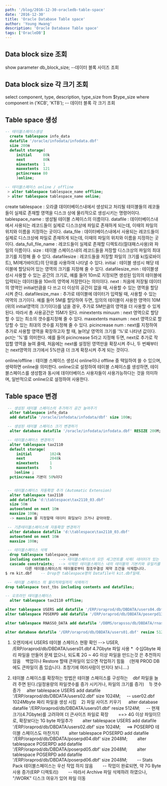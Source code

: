 ```yaml
---
path: '/blog/2016-12-30-oracledb-table-space'
date: '2016-12-30'
title: 'Oracle Database Table space'
author: 'Young Hwang'
description: 'Oracle Database Table space'
tags: ['OracleDB']
---
```


## Data block size 조회

show parameter db_block_size; --데이터 블록 사이즈 조회

## Data block size 각 크기 조회

select component, type, description, type_size from $type_size where component in ('KCB', 'KTB'); -- 데이터 블록 각 크기 조회

## Table space 생성

```sql
-- 테이블스페이스생성
  create tablespace info_data
  datafile '/oracle/infodata/infodata.dbf'
  size 200m
  default storage(
     initial     80k
     next        80k
     minextents  1
     maxextents  121
     pctincrease 80
     )online;

-- 테이블스페이스 online / offline
 > alter tablespace tablespace_name offline;
 > alter tablespace tablespace_name online;
```

create tablespace : 오라클 데이터베이스내에서 생성되고 처리될 테이블들의 레코들들이 실제로 존재할 영역을 디스크 상에 물리적으로 생성시키는 명령어이다.
 tablespace_name : 생성될 테이블 스페이스의 이름이다.
 datafile : 데이터베이스내에서 사용되는 레코드들이 실제로 디스크상에 파일로 존재하게 되는데, 이때의 파일의 위치와 이름을 지정하는 곳이다.
 data_file : 데이터베이스내에서 사용되는 레코드들이 실제로 디스크상에 파일로 존재하게 되는데, 이때의 파일의 위치와 이름을 지정하는 곳이다.
 data_full_file_name : 레코드들이 실제로 존재할 디렉토리(절대패스사용)와 파일의 이름이다.
 size : 테이블 스페이스내의 레코드들을 저장할 디스크상의 파일의 최대 코기를 지정해 줄 수 있다.
 datafilesize : 레코드들을 저장할 파일의 크기를 k(킬로바이트), M(메가바이트)의 단위를 사용하여 나타낼 수 있다.
 initial : 테이블 생성시 해당 테이블에 할당되어 있는 영역의 크기를 지정해 줄 수 있다.
 datafilesize_min : 테이블생성시 사용할 수 있는 공간의 크기로, 예를 들어 10m로 지정되면 생성된 임의의 테이블에 입력되는 데이터들을 10m의 영역에 저장한다는 의미이다.
 next : 처음에 저장될 데이터의 영역인 initial만큼을 다 쓰고 더 이상의 공간이 없을 때, 사용할 수 있는 영역을 할당 시켜 준다.
 datafilesize_max : 추가로 테이블에 데이터가 입력될 때, 사용할 수 있는 여역의 크기이다. 예를 들어 5M를 할당하여 두면, 임의의 테이블이 사용한 영역이 10M (위의 initial영역의 크기이다)를 넘을 경우, 주가로 5M만큼의 영역을 더 사용할 수 있게 된다. 따라서 총 사용공간은 15M가 된다.
 minextents minuum : next 영역으로 할당할 수 있는 최소의 갯수를지정해 줄 수 있다.
 maxextents maxnum : next 영역으로 할당할 수 있는 최대의 갯수를 지정해 줄 수 있다.
 picincrease num : next를 지정하여 추가로 사용할 영역을 확장하고자 할 때, 늘어날 영역의 크기를 '%'로 나타낸 값이다. pct는 '%'를 의미한다. 예를 들어 picincrease 5라고 지정해 두면, next로 추가로 작업할 영역을 늘여 줄때, 처음에는 next롤 설정된 영역만을 확장시켜 주나, 두 번째부터는 next영역의 크기에서 5%만큼 더 크게 확장시켜 주게 되는 것이다.

online/offline : 테이블 스페이스 생성시 online이나 offline 중 택일하여 쓸 수 있으며, 생략하면 online을 의미한다.
online으로 설정하여 테이블 스페이스를 생성하면, 테이블스페이스를 생성함과 동시에 데이터베이스 사용자들이 사용가능하다는 것을 의미하며, 일반적으로 online으로 설정하여 사용한다.

## Table space 변경

```sql
 -- 생성된 테이블 스페이스의 추가하기 공간 늘여주기
  alter tablespace info_data
  add datafile '/oracle/infodata/infodata/dbf' size 100m;

 -- 생성된 테이블 스페이스 크기 변경하기
  alter database datafile '/oracle/infodata/infodata.dbf' RESIZE 200M;

 -- 테이블스페이스 변경하기
  alter tablespace tax2110
  default storage(
     initial        1024k
     next           2048k
     minextents     1
     maxextents     5
    )online ;
  pctincrease 기본이 50%이다


 -- 테이블스페이스 자동확장 추가 (Automatic Extension)
  alter tablespace tax2110
  add datafile 'd:\tablespace\tax2110_03.dbf'
  size 50m
  autoextend on next 10m
  maxsize 100m;
  -> maxsize 를 지정할때 데이터 화일보다 크거나 같아야함.

 -- 기존테이블스페이스에 자동확장 변경하기
  alter database datafile 'd:\tablespace\tax2110_03.dbf'
  autoextend on next 10m
  maxsize 100m;

 -- 테이블스페이스 삭제
  drop tablespace tablespace_name
  including contents    --> 테이블스페이스의 모든 세그먼트를 삭제( 데이터가 있는 테이블스페이스는 삭제할수 없다)
  cascade constraints;  --> 삭제된 테이블스페이스 내의 테이블의 기본키와 유일키를 참조하는
         다른 테이블스페이스의 테이블로부터 참조무결성 제약 조건을 삭제합니다.
$ rm kit.dbf    -- Drop한 tablespace명의 Datafile이 kit.dbf일때.

 -- 테이블 스페이스 의 물리적파일까지 삭제하기
drop tablespace test_tbs including contents and datafiles;

-- 오프라인 테이블스페이스
  alter tablespace tax2110 offline;

alter tablespace USERS add datafile '/ERP/oraprod/db/DBDATA/users04.dbf' size 2048M
alter tablespace POSERPD add datafile '/ERP/oraprod/db/DBDATA/poserpd13.dbf' size 4096M

alter tablespace RNASSO_DATA add datafile '/DBMS/orapsso/db/DBDATA/rnasso_data04.dbf' size 2048M;

alter database datafile '/ERP/oraprod/db/DBDATA/users01.dbf' resize 5124M;

```

1. 오렌지에서 USERS 테이블 스페이스 현황 확인
--> USER, /ERP/oraprod/db/DBDATA/users01.dbf 4.7Gbyte 파일 사용
*  수십Gbyte 짜리 파일을 만들어 문제 없으나, 되도록 2G ~ 4G 이상 파일을 만드는것 은 추천하지 않음
   백업이나 Restore 할때 큰파일이 있으면 작업하기 힘듦
   (현재 PROD DB에도 큰파일이 좀 있습니다. 초창기에 여러사람이 만지다 보니....)

2. 테이블 스페이스를 확장하는 방법은 테이블 스페이스를 구성하는
   dbf 파일을 늘려 주면 된다.(일정용량의 파일갯수를 증가 시키거나, 파일의 크기를 증가)
   1) 갯수 증가
    alter tablespace USERS add datafile '/ERP/oraprod/db/DBDATA/users02.dbf' size 1024M;
    -- user02.dbf 1024Mbyte 짜리 파일을 생성 시킴
   2) 파일 사이즈 키우기
     alter database datafile '/ERP/oraprod/db/DBDATA/users01.dbf' resize 5124M;
    -- 현재크기(4.7Gbyte)를 고려햐여 더 큰사이즈 파일로 확장
  
    ==> 4G 이상 파일이므로, 확장보다는 1G byte 파일추가
       alter tablespace USERS add datafile '/ERP/oraprod/db/DBDATA/users02.dbf' size 1024M;
    ==> POSERPD 테이블 스페이스도 마찬가지
       alter tablespace POSERPD add datafile '/ERP/oraprod/db/DBDATA/poserpd04.dbf' size 2048M;
       alter tablespace POSERPD add datafile '/ERP/oraprod/db/DBDATA/poserpd05.dbf' size 2048M;
       alter tablespace POSERPD add datafile '/ERP/oraprod/db/DBDATA/poserpd06.dbf' size 2048M;
       -- Stats Pack 테이블스페이스는 우선 작업 하지 않음
       -- 작업이 완료되면, 약 7G Byte 사용 증가(ERP 디렉토리)
       -- 따라서 Archive 파일 삭제하려 하였으나, "/WORK" 디스크 여유가 있어 파일 이동
